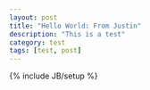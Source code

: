 ```yaml
---
layout: post
title: "Hello World: From Justin"
description: "This is a test"
category: test
tags: [test, post]
---
```

{% include JB/setup %}
